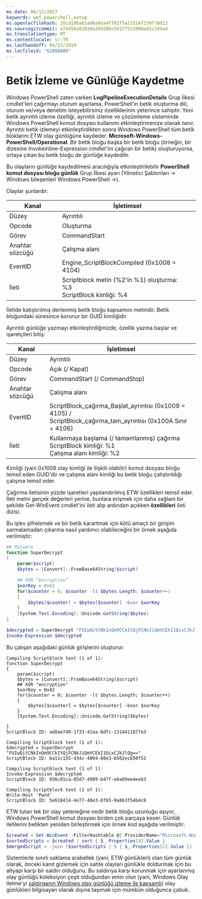 ```yaml
---
ms.date: 06/12/2017
keywords: wmf,powershell,setup
ms.openlocfilehash: 28cd186ab3a08a0da4ff81f5a21514f239770d13
ms.sourcegitcommit: e7445ba8203da304286c591ff513900ad1c244a4
ms.translationtype: MT
ms.contentlocale: tr-TR
ms.lasthandoff: 04/23/2019
ms.locfileid: "62058089"
---
```

# <a name="script-tracing-and-logging"></a>Betik İzleme ve Günlüğe Kaydetme

Windows PowerShell zaten varken **LogPipelineExecutionDetails** Grup İlkesi cmdlet'leri çağırmayı oturum ayarlama, PowerShell'in betik oluşturma dili, oturum ve/veya denetim isteyebilirsiniz özelliklerinin yeterince sahiptir. Yeni betik ayrıntılı izleme özelliği, ayrıntılı izleme ve çözümleme sisteminde Windows PowerShell komut dosyası kullanımı etkinleştirmenize olanak tanır. Ayrıntılı betik izlemeyi etkinleştirdikten sonra Windows PowerShell tüm betik bloklarını ETW olay günlüğüne kaydeder. **Microsoft-Windows-PowerShell/Operational**. Bir betik bloğu başka bir betik bloğu (örneğin, bir dizesine Invokeinline-Expression cmdlet'ini çağıran bir betik) oluşturuyorsa, ortaya çıkan bu betik bloğu de günlüğe kaydedilir.

Bu olayların günlüğe kaydedilmesi aracılığıyla etkinleştirilebilir **PowerShell komut dosyası bloğu günlük** Grup İlkesi ayarı (Yönetici Şablonları -> Windows bileşenleri Windows PowerShell ->).

Olaylar şunlardır:

| Kanal | İşletimsel                                 |
|---------|---------------------------------------------|
| Düzey   | Ayrıntılı                                     |
| Opcode  | Oluşturma                                      |
| Görev    | CommandStart                                |
| Anahtar sözcüğü | Çalışma alanı                                    |
| EventID | Engine_ScriptBlockCompiled (0x1008 = 4104)  |
| İleti | Scriptblock metin (%2'in %1) oluşturma: </br> %3 </br> ScriptBlock kimliği: %4 |


İletide katıştırılmış derlenmiş betik bloğu kapsamını metindir. Betik bloğundaki süresince korunur bir GUID kimliğidir.

Ayrıntılı günlüğe yazmayı etkinleştirdiğinizde, özellik yazma başlar ve işaretçileri bitiş:

| Kanal | İşletimsel                                            |
|---------|--------------------------------------------------------|
| Düzey   | Ayrıntılı                                                |
| Opcode  | Açık (/ Kapat)                                         |
| Görev    | CommandStart (/ CommandStop)                           |
| Anahtar sözcüğü | Çalışma alanı                                               |
| EventID | ScriptBlock\_çağırma\_Başlat\_ayrıntısı (0x1009 = 4105) / </br> ScriptBlock\_çağırma\_tam\_ayrıntısı (0x100A Sınır = 4106) |
| İleti | Kullanmaya başlama (/ tamamlanmış) çağırma ScriptBlock kimliği: %1 </br> Çalışma alanı kimliği: %2 |

Kimliği (yani 0x1008 olay kimliği ile ilişkili olabilir) komut dosyası bloğu temsil eden GUID'dir ve çalışma alanı kimliği bu betik bloğu çalıştırıldığı çalışma temsil eder.

Çağırma iletisinin yüzde işaretleri yapılandırılmış ETW özellikleri temsil eder. İleti metni gerçek değerleri yerine, bunlara erişmek için daha sağlam bir şekilde Get-WinEvent cmdlet'ini ileti alıp ardından açıkken **özellikleri** ileti dizisi.

Bu işlev şifrelemek ve bir betik karartmak için kötü amaçlı bir girişim sarmalamadan çıkarma nasıl yardımcı olabileceğini bir örnek aşağıda verilmiştir:

```powershell
## Malware
function SuperDecrypt
{
    param($script)
    $bytes = [Convert]::FromBase64String($script)

    ## XOR “encryption”
    $xorKey = 0x42
    for($counter = 0; $counter -lt $bytes.Length; $counter++)
    {
        $bytes[$counter] = $bytes[$counter] -bxor $xorKey
    }
    [System.Text.Encoding]::Unicode.GetString($bytes)
}

$decrypted = SuperDecrypt "FUIwQitCNkInQm9CCkItQjFCNkJiQmVCEkI1QixCJkJlQg=="
Invoke-Expression $decrypted
```

Bu çalışan aşağıdaki günlük girişlerini oluşturur:

```
Compiling Scriptblock text (1 of 1):
function SuperDecrypt
{
    param($script)
    $bytes = [Convert]::FromBase64String($script)
    ## XOR "encryption"
    $xorKey = 0x42
    for($counter = 0; $counter -lt $bytes.Length; $counter++)
    {
        $bytes[$counter] = $bytes[$counter] -bxor $xorKey
    }
    [System.Text.Encoding]::Unicode.GetString($bytes)

}
ScriptBlock ID: ad8ae740-1f33-42aa-8dfc-1314411877e3

Compiling Scriptblock text (1 of 1):
$decrypted = SuperDecrypt "FUIwQitCNkInQm9CCkItQjFCNkJiQmVCEkI1QixCJkJlQg=="
ScriptBlock ID: ba11c155-d34c-4004-88e3-6502ecb50f52

Compiling Scriptblock text (1 of 1):
Invoke-Expression $decrypted
ScriptBlock ID: 856c01ca-85d7-4989-b47f-e6a09ee4eeb3

Compiling Scriptblock text (1 of 1):
Write-Host 'Pwnd'
ScriptBlock ID: 5e618414-4e77-48e3-8f65-9a863f54b4c8
```

ETW tutan tek bir olay yeteneğine nedir betik bloğu uzunluğu aşıyor, Windows PowerShell komut dosyası birden çok parçaya keser. Günlük iletilerini betikten yeniden birleştirmek için örnek kod aşağıda verilmiştir:

```powershell
$created = Get-WinEvent -FilterHashtable @{ ProviderName="Microsoft-Windows-PowerShell"; Id = 4104 } | Where-Object { $_.<...> }
$sortedScripts = $created | sort { $_.Properties[0].Value }
$mergedScript = -join ($sortedScripts | % { $_.Properties[2].Value })
```

Sistemlerle sınırlı saklama arabellek (yani, ETW günlükleri) olan tüm günlük olarak, önceki kanıt gizlemek için sahte olayları günlükle doldurmak için bu altyapı karşı bir saldırı olduğunu. Bu saldırıya karşı korunmak için ayarlanmış olay günlüğü koleksiyon çeşit olduğundan emin olun (yani, Windows Olay iletme'yi [saldırganın Windows olay günlüğü izleme ile kapsamlı](https://www.iad.gov/iad/library/reports/spotting-the-adversary-with-windows-event-log-monitoring.cfm)) olay günlükleri bilgisayarı olarak dışına taşımak için mümkün olduğunca çabuk.
